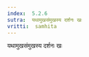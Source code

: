 ```yaml
---
index:  5.2.6
sutra:  यथामुखसंमुखस्य दर्शनः खः
vritti:  samhita 
---
```


यथामुखसंमुखस्य दर्शनः खः

